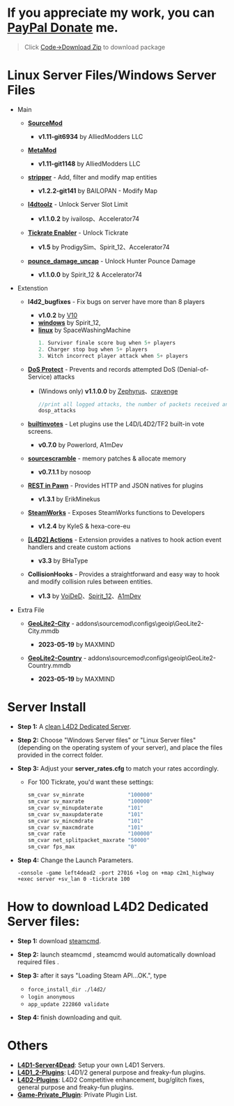 # If you appreciate my work, you can [PayPal Donate](https://paypal.me/Harry0215?locale.x=zh_TW) me.
> Click [Code->Download Zip](https://github.com/fbef0102/L4D2-Server4Dead/archive/refs/heads/main.zip) to download package
# Linux Server Files/Windows Server Files
* Main
	* **[SourceMod](https://www.sourcemod.net/downloads.php?branch=1.11-dev)**
		* **v1.11-git6934** by AlliedModders LLC	
	
	* **[MetaMod](https://www.sourcemm.net/downloads.php?branch=1.11-dev)**
		* **v1.11-git1148** by AlliedModders LLC
	
	* **[stripper](https://www.bailopan.net/stripper/snapshots/1.2/)** - Add, filter and modify map entities
		* **v1.2.2-git141** by BAILOPAN - Modify Map
	
	* **[l4dtoolz](https://github.com/Accelerator74/l4dtoolz/releases)** - Unlock Server Slot Limit
		* **v1.1.0.2** by ivailosp、Accelerator74
	
	* **[Tickrate Enabler](https://github.com/accelerator74/Tickrate-Enabler/releases)** - Unlock Tickrate
		* **v1.5** by ProdigySim、Spirit_12、Accelerator74
	
	* **[pounce_damage_uncap](https://github.com/accelerator74/Pounce-Damage-Uncap/actions)** - Unlock Hunter Pounce Damage
		* **v1.1.0.0** by Spirit_12 & Accelerator74

* Extenstion
	* **l4d2_bugfixes** - Fix bugs on server have more than 8 players
		* **v1.0.2** by [V10](https://forums.alliedmods.net/showthread.php?t=121945)
		* **[windows](https://forums.alliedmods.net/showpost.php?p=2721138&postcount=295)** by Spirit_12, 
		* **[linux](https://forums.alliedmods.net/showpost.php?p=2752412&postcount=301)** by SpaceWashingMachine
			```php
			1. Survivor finale score bug when 5+ players
			2. Charger stop bug when 5+ players
			3. Witch incorrect player attack when 5+ players
			```
		
	* **[DoS Protect](https://forums.alliedmods.net/showthread.php?t=196990)** - Prevents and records attempted DoS (Denial-of-Service) attacks
		* (Windows only) **v1.1.0.0** by [Zephyrus](https://forums.alliedmods.net/showthread.php?t=196990)、[cravenge](https://github.com/cravenge/DoS-Protect_SM)
			```php
			//print all logged attacks, the number of packets received and the time of the last one.
			dosp_attacks 
			```
	* **[builtinvotes](https://github.com/L4D-Community/builtinvotes/actions)** - Let plugins use the L4D/L4D2/TF2 built-in vote screens.
		* **v0.7.0** by Powerlord, A1mDev
	
	* **[sourcescramble](https://github.com/nosoop/SMExt-SourceScramble/releases)** - memory patches & allocate memory
		* **v0.7.1.1** by nosoop
	
	* **[REST in Pawn](https://github.com/ErikMinekus/sm-ripext/releases)** - Provides HTTP and JSON natives for plugins
		* **v1.3.1** by ErikMinekus
	
	* **[SteamWorks](https://github.com/hexa-core-eu/SteamWorks/releases)** - Exposes SteamWorks functions to Developers
		* **v1.2.4** by KyleS & hexa-core-eu
	
	* **[[L4D2] Actions](https://forums.alliedmods.net/showthread.php?t=336374)** - Extension provides a natives to hook action event handlers and create custom actions
		* **v3.3** by BHaType
	
	* **CollisionHooks** - Provides a straightforward and easy way to hook and modify collision rules between entities.
		* **v1.3** by [VoiDeD](https://forums.alliedmods.net/showthread.php?t=197815)、[Spirit_12](https://github.com/Satanic-Spirit/Collisionhook)、[A1mDev](https://github.com/L4D-Community/Collisionhook/actions)

* Extra File
	* **[GeoLite2-City](https://www.maxmind.com/en/home)** - addons\sourcemod\configs\geoip\GeoLite2-City.mmdb
		* **2023-05-19** by MAXMIND
	
	* **[GeoLite2-Country](https://www.maxmind.com/en/home)** - addons\sourcemod\configs\geoip\GeoLite2-Country.mmdb
		* **2023-05-19** by MAXMIND

# Server Install
* **Step 1:** A [clean L4D2 Dedicated Server](https://github.com/fbef0102/L4D2-Server4Dead/blob/master/README.md#how-to-download-l4d2-dedicated-server-files).

* **Step 2:** Choose "Windows Server files" or "Linux Server files" (depending on the operating system of your server), and place the files provided in the correct folder.

* **Step 3:** Adjust your **server_rates.cfg** to match your rates accordingly.  
	* For 100 Tickrate, you'd want these settings:
		```php
		sm_cvar sv_minrate 				"100000"
		sm_cvar sv_maxrate 				"100000"
		sm_cvar sv_minupdaterate 		"101"
		sm_cvar sv_maxupdaterate 		"101"
		sm_cvar sv_mincmdrate 			"101"
		sm_cvar sv_maxcmdrate 			"101"
		sm_cvar rate					"100000"
		sm_cvar net_splitpacket_maxrate "50000"
		sm_cvar fps_max    				"0"
		```

* **Step 4:** Change the Launch Parameters.
	```
	-console -game left4dead2 -port 27016 +log on +map c2m1_highway +exec server +sv_lan 0 -tickrate 100
	```

# How to download L4D2 Dedicated Server files:
* **Step 1:** download [steamcmd](https://developer.valvesoftware.com/wiki/SteamCMD).

* **Step 2:** launch steamcmd , steamcmd would automatically download required files .

* **Step 3:** after it says "Loading Steam API...OK.", type
	* ```force_install_dir ./l4d2/```
	* ```login anonymous```
	* ```app_update 222860 validate```

* **Step 4:** finish downloading and quit.

# Others
* <b>[L4D1-Server4Dead](https://github.com/fbef0102/L4D1-Server4Dead)</b>: Setup your own L4D1 Servers.
* <b>[L4D1_2-Plugins](https://github.com/fbef0102/L4D1_2-Plugins)</b>: L4D1/2 general purpose and freaky-fun plugins.
* <b>[L4D2-Plugins](https://github.com/fbef0102/L4D2-Plugins)</b>: L4D2 Competitive enhancement, bug/glitch fixes, general purpose and freaky-fun plugins.
* <b>[Game-Private_Plugin](https://github.com/fbef0102/Game-Private_Plugin)</b>: Private Plugin List.

